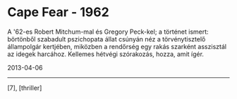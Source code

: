 # Cape Fear - 1962

A '62-es Robert Mitchum-mal és Gregory Peck-kel; a történet ismert: börtönből szabadult pszichopata állat csúnyán néz a törvénytisztelő állampolgár kertjében, miközben a rendőrség egy rakás szarként asszisztál az idegek harcához. Kellemes hétvégi szórakozás, hozza, amit ígér.

2013-04-06 

----

[7], [thriller]